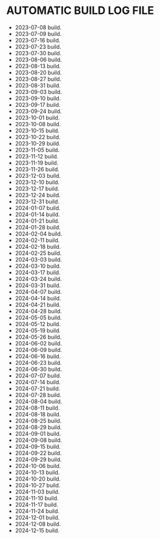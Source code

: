 # AUTOMATIC BUILD LOG FILE
- 2023-07-08 build.
- 2023-07-09 build.
- 2023-07-16 build.
- 2023-07-23 build.
- 2023-07-30 build.
- 2023-08-06 build.
- 2023-08-13 build.
- 2023-08-20 build.
- 2023-08-27 build.
- 2023-08-31 build.
- 2023-09-03 build.
- 2023-09-10 build.
- 2023-09-17 build.
- 2023-09-24 build.
- 2023-10-01 build.
- 2023-10-08 build.
- 2023-10-15 build.
- 2023-10-22 build.
- 2023-10-29 build.
- 2023-11-05 build.
- 2023-11-12 build.
- 2023-11-19 build.
- 2023-11-26 build.
- 2023-12-03 build.
- 2023-12-10 build.
- 2023-12-17 build.
- 2023-12-24 build.
- 2023-12-31 build.
- 2024-01-07 build.
- 2024-01-14 build.
- 2024-01-21 build.
- 2024-01-28 build.
- 2024-02-04 build.
- 2024-02-11 build.
- 2024-02-18 build.
- 2024-02-25 build.
- 2024-03-03 build.
- 2024-03-10 build.
- 2024-03-17 build.
- 2024-03-24 build.
- 2024-03-31 build.
- 2024-04-07 build.
- 2024-04-14 build.
- 2024-04-21 build.
- 2024-04-28 build.
- 2024-05-05 build.
- 2024-05-12 build.
- 2024-05-19 build.
- 2024-05-26 build.
- 2024-06-02 build.
- 2024-06-09 build.
- 2024-06-16 build.
- 2024-06-23 build.
- 2024-06-30 build.
- 2024-07-07 build.
- 2024-07-14 build.
- 2024-07-21 build.
- 2024-07-28 build.
- 2024-08-04 build.
- 2024-08-11 build.
- 2024-08-18 build.
- 2024-08-25 build.
- 2024-08-29 build.
- 2024-09-01 build.
- 2024-09-08 build.
- 2024-09-15 build.
- 2024-09-22 build.
- 2024-09-29 build.
- 2024-10-06 build.
- 2024-10-13 build.
- 2024-10-20 build.
- 2024-10-27 build.
- 2024-11-03 build.
- 2024-11-10 build.
- 2024-11-17 build.
- 2024-11-24 build.
- 2024-12-01 build.
- 2024-12-08 build.
- 2024-12-15 build.
